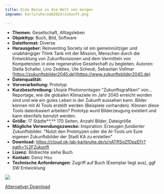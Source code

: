 ```yaml
---
title: Eine Reise in die Welt von morgen
imgname: karlsruhe/odd2024/zukunft.png

---
```


- **Themen:** Gesellschaft, Alltagsleben
- **Objekttyp:** Buch, Bild, Software
- **Dateiformat:** Diverse
- **Herausgeber:** Reinventing Society ist ein gemeinnütziger und unabhängiger Think Tank mit der Mission, Menschen durch die Entwicklung von Zukunftsvisionen und dem Vermitteln von Kompetenzen in eine regenerative Gesellschaft zu begleiten. Autoren: Stella Schaller, Lino Zeddies, Ute Scheub, Sebastian Vollmar [https://zukunftsbilder2045.de](https://www.zukunftsbilder2045.de) 
- **Datenqualität:** 
- **Vorverarbeitung:** Prototyp
- **Kurzbeschreibung:** Utopie Photomontagen "Zukunftsgrafiken" von... Reportage, wie die globalen Klimaziele im Jahr 2045 erreicht worden sind und wie ein gutes Leben in der Zukunft aussehen kann. Bilder können mit AI Tools erstellt werden (Beispiele vorhanden). Können diese Tools datenbasiert arbeiten? Prototyp wurd Bilderzeugung existiert und kann ebenfalls benutzt werden. 
- **Größe:** 17 Städte**,** 170 Seiten, Anzahl Bilder, Dateigröße
- **Mögliche Verwendungszwecke:** Inspiration. Erzeugen *fundierter* Zukunftsbilder. "Nutzt den Prototypen oder die AI-Tools um
Eure eigenen Zukunftsbilder der Stadt KA zu erstellen"
- **Download:** https://cloud.ok-lab-karlsruhe.de/s/nATffSgZfDpzEFr?path=%2FZukunft
- **Lizenz:** Bildrechte siehe Buch
- **Kontakt:** Deniz Hsu
- **Technische Anforderungen**: Zugriff auf Buch (Exemplar liegt aus), ggf SW Entwicklung


![](/projects/karlsruhe/odd2024/qr/zukunft.png)


[Alternativer Download](/projects/karlsruhe/odd2024/data/Zukunft.zip)

